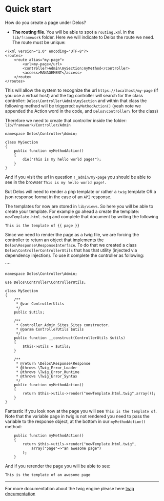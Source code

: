 # Quick start

How do you create a page under Delos?

* **The routing file**. You will be able to spot a `routing.xml` in the `lib/framework` folder. 
Here we will indicate to Delos the route we need. The route must be unique:

```
<?xml version="1.0" encoding="UTF-8"?>
<routes>
    <route alias="my-page">
        <url>my-page</url>
        <controller>Admin\mySection:myMethod</controller>
        <access>MANAGEMENT</access>
    </route>
</routes>
```
This will allow the system to recognize the url `https://localhost/my-page` (if you use a virtual host) and the tag controller will search for the class 
controller: `Delos\Controller\Admin\mySection` and within that class the following method will be triggered:
 `myMethodAction()` (yeah note we appended the Action word in the code, and `Delos\Controller\` for the class)

Therefore we need to create that controller inside the folder: `lib/framework/Controller/Admin`


````
namespace Delos\Controller\Admin;

class MySection
{
    public function myMethodAction()
    {
        die("This is my hello world page!");
    }
}
````

And if you visit the url in question `!_admin/my-page`  you should be able to see in the browser `This is my hello world page!`.

But Delos will need to render a php template or rather a `twig` template OR a json response format in the case of an `API` response.

The templates for now are stored in `lib/views`. So here you will be able to create your template. For example go ahead a create the template: `newTemplate.html.twig`
and complete that document by writing the following

````
This is the template of {{ page }}
````

Since we need to render the page as a twig file, we are forcing the controller to return an object that implements the `Delos\Response\ResponseInterface`.
To do that we created a class `Delos\ControllerControllerUtils` that has that utility (injected via dependency injection). To use it complete the controller as following:

´´´´

    namespace Delos\Controller\Admin;

    use Delos\Controller\ControllerUtils;

    class MySection
    {
        /**
         * @var ControllerUtils
         */
        public $utils;
    
        /**
         * Controller_Admin_Sites_Sites constructor.
         * @param ControllerUtils $utils
         */
        public function __construct(ControllerUtils $utils)
        {
            $this->utils = $utils;
        }
    
        /**
         * @return \Delos\Response\Response
         * @throws \Twig_Error_Loader
         * @throws \Twig_Error_Runtime
         * @throws \Twig_Error_Syntax
         */
        public function myMethodAction()
        {
            return $this->utils->render("newTemplate.html.twig",array());
        }
    }

Fantastic if you look now at the page you will see `This is the template of`. 
Note that the variable page in twig is not rendered you need to pass the variable to the response object, 
at the bottom in our `myMethodAction()` method:

````
    public function myMethodAction()
    {
        return $this->utils->render("newTemplate.html.twig",
            array("page"=>"an awesome page")
        );
    }
````

And if you rerender the page you will be able to see:

````
This is the template of an awesome page
```` 
****
For more documentation about the twig engine please here [twig documentation](https://twig.symfony.com/doc/2.x/)